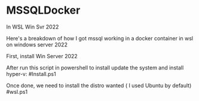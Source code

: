 # MSSQLDocker
In WSL Win Svr 2022

Here's a breakdown of how I got mssql working in a docker container in wsl on windows server 2022

First, install Win Server 2022

After run this script in powershell to install update the system and install hyper-v:
#Install.ps1

Once done, we need to install the distro wanted ( I used Ubuntu by default)
#wsl.ps1


